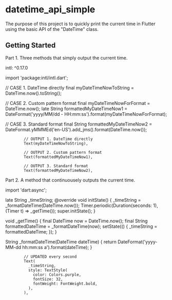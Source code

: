# datetime_api_simple

The purpose of this project is to quickly print the current time in Flutter using the basic API of the "DateTime" class.

## Getting Started

Part 1. Three methods that simply output the current time.

intl: ^0.17.0

import 'package:intl/intl.dart';

  // CASE 1. DateTime directly
  final myDateTimeNowToString = DateTime.now().toString();

  // CASE 2. Custom pattern format
  final myDateTimeNowForFormat = DateTime.now();
  late String formattedMyDateTimeNow1 =
      DateFormat('yyyy/MM/dd - HH:mm:ss').format(myDateTimeNowForFormat);

  // CASE 3. Standard format
  final String formattedMyDateTimeNow2 =
      DateFormat.yMMMEd('en-US').add_jms().format(DateTime.now());


            // OUTPUT 1. DateTime directly
            Text(myDateTimeNowToString),

            // OUTPUT 2. Custom pattern format
            Text(formattedMyDateTimeNow1),

            // OUTPUT 3. Standard format
            Text(formattedMyDateTimeNow2),



Part 2. A method that continuousely outputs the current time.

import 'dart:async';

  late String _timeString;
  @override
  void initState() {
    _timeString = _formatDateTime(DateTime.now());
    Timer.periodic(Duration(seconds: 1), (Timer t) => _getTime());
    super.initState();
  }

  void _getTime() {
    final DateTime now = DateTime.now();
    final String formattedDateTime = _formatDateTime(now);
    setState(() {
      _timeString = formattedDateTime;
    });
  }

  String _formatDateTime(DateTime dateTime) {
    return DateFormat('yyyy-MM-dd hh:mm:ss a').format(dateTime);
  }


            // UPDATED every second
            Text(
              _timeString,
              style: TextStyle(
                color: Colors.purple,
                fontSize: 32,
                fontWeight: FontWeight.bold,
              ),
            ),